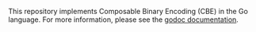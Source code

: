 This repository implements Composable Binary Encoding (CBE)
in the Go language.
For more information,
please see the
[godoc documentation](https://godoc.org/github.com/bford/cbe-go).
